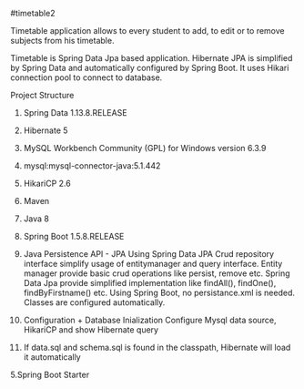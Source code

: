 #timetable2

Timetable application allows to every student to add, to edit or to remove subjects from his timetable.

Timetable is Spring Data Jpa based application. Hibernate JPA is simplified by Spring Data and automatically configured by Spring Boot. It uses Hikari connection pool to connect to database.

Project Structure
1. Spring Data 1.13.8.RELEASE 
2. Hibernate 5 
3. MySQL Workbench Community (GPL) for Windows version 6.3.9
4. mysql:mysql-connector-java:5.1.442 
5. HikariCP 2.6 
6. Maven 
7. Java 8 
8. Spring Boot 1.5.8.RELEASE


2. Java Persistence API - JPA
Using Spring Data JPA Crud repository interface simplify usage of entitymanager and query interface. Entity manager provide basic crud operations like persist, remove etc. Spring Data Jpa provide simplified implementation like findAll(), findOne(), findByFirstname() etc.
Using Spring Boot, no persistance.xml is needed. Classes are configured automatically.

3. Configuration + Database Inialization
Configure Mysql data source, HikariCP and show Hibernate query

4. If data.sql and schema.sql is found in the classpath, Hibernate will load it automatically

5.Spring Boot Starter 
